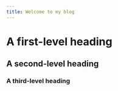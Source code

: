 ```yaml
---
title: Welcome to my blog
---
```


# A first-level heading
## A second-level heading
### A third-level heading
